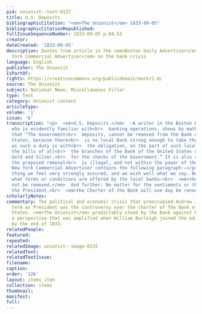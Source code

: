 ```yaml
---
pid: unionist--text-0127
title: U.S. Deposits
bibliographicCitation: "<em>The Unionist</em> 1833-09-05"
bibliographicCitationRepublished: 
fullIssueSequenceNumber: 1833-09-05 p.04.53
creator: 
dateCreated: '1833-09-05'
description: Quotes from article in the <em>Boston Daily Advertiser</em> and the <em>New
  York Commercial Advertiser</em> on the bank crisis
language: English
publisher: The Unionist
IsPartOf: 
rights: https://creativecommons.org/publicdomain/mark/1.0/
source: The Unionist
subject: National News; Miscellaneous Filler
type: Text
category: Unionist content
articleType: 
volume: '1'
issue: '6'
transcription: "<p>  <em>U.S. Deposits.</em>  —A writer in the Boston Daily Advertiser,
  who is evidently familiar with<br>  banking operations, shows by mathematical demonstration,
  that “The Government<br>  deposits, cannot be removed from the Bank of the United
  States, because there<br>  is no local Bank strong enough to take them, burthened
  as such a duty is with<br>  the obligation, on the part of such local Bank, to receive
  the bills of all<br>  the branches of the Bank of the United States and to pay out
  Gold and Silver,<br>  for the checks of the Government.” It is also stated that
  the proposed removal<br>  is illegal, and not within the power of the Executive.<br></p><p>The
  New York Commercial Advertiser contains the following paragraph:—</p><p>  “Of one
  thing we feel very strongly assured, and we wish well what we say. No<br>  matter
  what terms or conditions are offered by the local banks—<br>  <em>the deposits will
  not be removed.</em>  And further: No matter for the sentiments or the vetoes of
  the President,<br>  <em>the Charter of the Bank will one day be renewed.”</em></p><p></p>"
scholarlyNotes: 
commentary: The political and economic crisis that preoccupied Andrew Jackson's second
  term as President was the controversy over the charter of The Bank of the United
  States. <em>The Unionist</em> predictably stood by the Bank against President Jackson,
  a perspective that was amplified when William Burleigh joined the editorial team
  by the end of 1833.
relatedPeople: 
featured: 
repeated: 
relatedImage: unionist--image-0135
relatedText: 
relatedTextIssue: 
filename: 
caption: 
order: '126'
layout: items_item
collection: items
thumbnail: 
manifest: 
full: 
---
```

